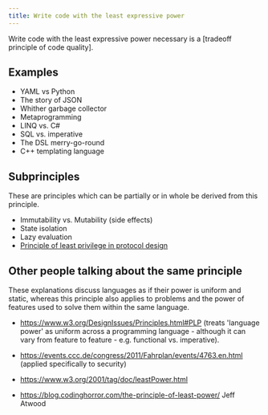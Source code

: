 ```yaml
---
title: Write code with the least expressive power
---
```


Write code with the least expressive power necessary is a [tradeoff principle of code quality].

Examples
--------

* YAML vs Python
* The story of JSON
* Whither garbage collector
* Metaprogramming
* LINQ vs. C#
* SQL vs. imperative
* The DSL merry-go-round
* C++ templating language


Subprinciples
-------------

These are principles which can be partially or in whole be derived from this principle.

* Immutability vs. Mutability (side effects)
* State isolation
* Lazy evaluation
* [Principle of least privilege in protocol design](https://en.wikipedia.org/wiki/Principle_of_least_privilege)

Other people talking about the same principle
---------------------------------------------

These explanations discuss languages as if their power is uniform and static, whereas this principle
also applies to problems and the power of features used to solve them within the same language.

* https://www.w3.org/DesignIssues/Principles.html#PLP (treats 'language power' as uniform across a programming language - although it can vary from feature to feature - e.g. functional vs. imperative).

* https://events.ccc.de/congress/2011/Fahrplan/events/4763.en.html (applied specifically to security)

* https://www.w3.org/2001/tag/doc/leastPower.html

* https://blog.codinghorror.com/the-principle-of-least-power/ Jeff Atwood
